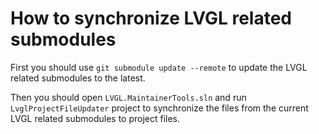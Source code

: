 ﻿# How to synchronize LVGL related submodules

First you should use `git submodule update --remote` to update the LVGL
related submodules to the latest.

Then you should open `LVGL.MaintainerTools.sln` and run `LvglProjectFileUpdater`
project to synchronize the files from the current LVGL related submodules to
project files.
